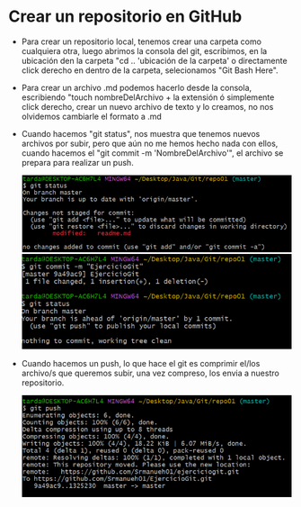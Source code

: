 # Crear un repositorio en GitHub
* Para crear un repositorio local, tenemos crear una carpeta  como cualquiera otra, luego abrimos la consola del git, escribimos, en la ubicación den la carpeta "cd .. 'ubicación de la carpeta' o directamente click derecho en dentro de la carpeta, selecionamos "Git Bash Here".  
  
* Para crear un archivo .md podemos hacerlo desde la consola, escribiendo "touch nombreDelArchivo + la extensión ó simplemente click derecho, crear un nuevo archivo de texto y lo creamos, no nos olvidemos cambiarle el formato a .md
* Cuando hacemos "git status", nos muestra que tenemos nuevos archivos por subir, pero que aún no me hemos hecho nada con ellos, cuando hacemos el "git commit -m \'NombreDelArchivo\'", el archivo se prepara para realizar un push. 

  ![Imágen de git status antes de hacer un commit](https://github.com/Srmanueh01/ejerciciogit/blob/master/captura_1.PNG?raw=true)
  ![Después de haber hecho un commit](https://github.com/Srmanueh01/ejerciciogit/blob/master/captura_2.PNG?raw=true)

* Cuando hacemos un push, lo que hace el git es comprimir el\/los archivo\/s que queremos subir, una vez compreso, los envia a nuestro repositorio.

  ![Ejemplo al realizar un push en git](https://github.com/Srmanueh01/ejerciciogit/blob/master/captura_3.PNG?raw=true)

